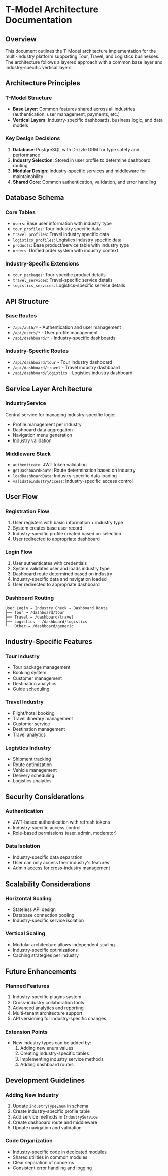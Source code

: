 # T-Model Architecture Documentation

## Overview

This document outlines the T-Model architecture implementation for the multi-industry platform supporting Tour, Travel, and Logistics businesses. The architecture follows a layered approach with a common base layer and industry-specific vertical layers.

## Architecture Principles

### T-Model Structure
- **Base Layer**: Common features shared across all industries (authentication, user management, payments, etc.)
- **Vertical Layers**: Industry-specific dashboards, business logic, and data models

### Key Design Decisions
1. **Database**: PostgreSQL with Drizzle ORM for type safety and performance
2. **Industry Selection**: Stored in user profile to determine dashboard routing
3. **Modular Design**: Industry-specific services and middleware for maintainability
4. **Shared Core**: Common authentication, validation, and error handling

## Database Schema

### Core Tables
- `users`: Base user information with industry type
- `tour_profiles`: Tour industry specific data
- `travel_profiles`: Travel industry specific data  
- `logistics_profiles`: Logistics industry specific data
- `products`: Base product/service table with industry type
- `orders`: Unified order system with industry context

### Industry-Specific Extensions
- `tour_packages`: Tour-specific product details
- `travel_services`: Travel-specific service details
- `logistics_services`: Logistics-specific service details

## API Structure

### Base Routes
- `/api/auth/*` - Authentication and user management
- `/api/users/*` - User profile management
- `/api/dashboard/*` - Industry-specific dashboards

### Industry-Specific Routes
- `/api/dashboard/tour` - Tour industry dashboard
- `/api/dashboard/travel` - Travel industry dashboard
- `/api/dashboard/logistics` - Logistics industry dashboard

## Service Layer Architecture

### IndustryService
Central service for managing industry-specific logic:
- Profile management per industry
- Dashboard data aggregation
- Navigation menu generation
- Industry validation

### Middleware Stack
- `authenticate`: JWT token validation
- `getDashboardRoute`: Route determination based on industry
- `loadDashboardData`: Industry-specific data loading
- `validateIndustryAccess`: Industry-specific access control

## User Flow

### Registration Flow
1. User registers with basic information + industry type
2. System creates base user record
3. Industry-specific profile created based on selection
4. User redirected to appropriate dashboard

### Login Flow
1. User authenticates with credentials
2. System validates user and loads industry type
3. Dashboard route determined based on industry
4. Industry-specific data and navigation loaded
5. User redirected to appropriate dashboard

### Dashboard Routing
```
User Login → Industry Check → Dashboard Route
├── Tour → /dashboard/tour
├── Travel → /dashboard/travel  
├── Logistics → /dashboard/logistics
└── Other → /dashboard/generic
```

## Industry-Specific Features

### Tour Industry
- Tour package management
- Booking system
- Customer management
- Destination analytics
- Guide scheduling

### Travel Industry
- Flight/hotel booking
- Travel itinerary management
- Customer service
- Destination management
- Travel analytics

### Logistics Industry
- Shipment tracking
- Route optimization
- Vehicle management
- Delivery scheduling
- Logistics analytics

## Security Considerations

### Authentication
- JWT-based authentication with refresh tokens
- Industry-specific access control
- Role-based permissions (user, admin, moderator)

### Data Isolation
- Industry-specific data separation
- User can only access their industry's features
- Admin access for cross-industry management

## Scalability Considerations

### Horizontal Scaling
- Stateless API design
- Database connection pooling
- Industry-specific service isolation

### Vertical Scaling
- Modular architecture allows independent scaling
- Industry-specific optimizations
- Caching strategies per industry

## Future Enhancements

### Planned Features
1. Industry-specific plugins system
2. Cross-industry collaboration tools
3. Advanced analytics and reporting
4. Multi-tenant architecture support
5. API versioning for industry-specific changes

### Extension Points
- New industry types can be added by:
  1. Adding new enum values
  2. Creating industry-specific tables
  3. Implementing industry service methods
  4. Adding dashboard routes

## Development Guidelines

### Adding New Industry
1. Update `industryTypeEnum` in schema
2. Create industry-specific profile table
3. Add service methods in `IndustryService`
4. Create dashboard route and middleware
5. Update navigation and validation

### Code Organization
- Industry-specific code in dedicated modules
- Shared utilities in common modules
- Clear separation of concerns
- Consistent error handling and logging
